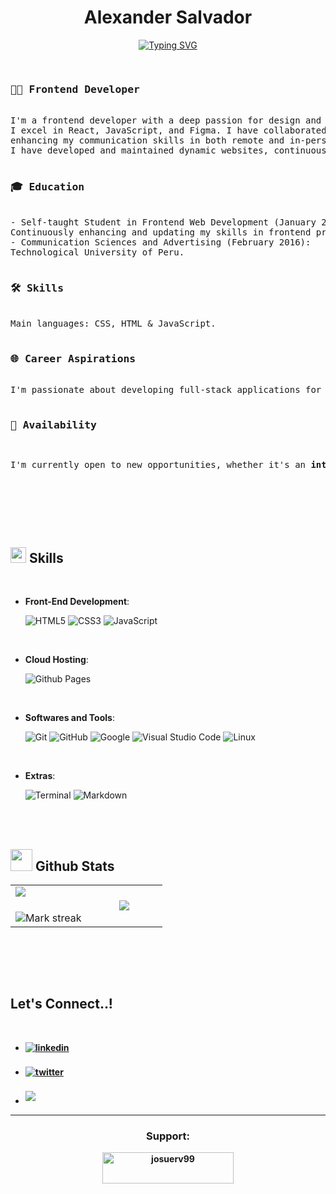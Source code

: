 <h1 align="center", color="black">Alexander Salvador</h1>

<div align="center">

[![Typing SVG](https://readme-typing-svg.demolab.com?font=Fira+Code&pause=1000&color=FB8500&center=true&vCenter=true&width=500&lines=Front+End+Web+Developer;Lover+of+creativity+and+brilliant+ideas)](https://git.io/typing-svg)

</div>

<!-- DESCRIPCION PERSONAL  -->


<pre>
	
<h3>👨‍💻 Frontend Developer</h3>
I'm a frontend developer with a deep passion for design and web architecture. 
I excel in React, JavaScript, and Figma. I have collaborated with companies like Claro Peru and Rappi Colombia, 
enhancing my communication skills in both remote and in-person environments. Additionally, 
I have developed and maintained dynamic websites, continuously improving their performance and user experience.

<h3>🎓 Education</h3>
- Self-taught Student in Frontend Web Development (January 2024 - Present): 
Continuously enhancing and updating my skills in frontend programming.
- Communication Sciences and Advertising (February 2016): 
Technological University of Peru.

<h3>🛠 Skills</h3>
Main languages: CSS, HTML & JavaScript.

<h3>🌐 Career Aspirations</h3>
I'm passionate about developing full-stack applications for Machine Learning.

<h3>📌 Availability</h3>
<p>I'm currently open to new opportunities, whether it's an <b>internship</b> or a <b>full-time role</b>. Check out <a href="https://drive.google.com/file/d/1tZtDMRIai7fs-SLMsRz7yEWD861y1j6V/view?usp=sharing" target="_blank">my resume</a>.</p>

</pre>

<br><br>
<!-- SKILL SECTION -->

## <img src="https://media2.giphy.com/media/QssGEmpkyEOhBCb7e1/giphy.gif?cid=ecf05e47a0n3gi1bfqntqmob8g9aid1oyj2wr3ds3mg700bl&rid=giphy.gif" width ="25"><b> Skills</b>

<br>

<!-- LENGUAJES -->
<p align="center">

<!-- FRONTEND SKILLS -->

- **Front-End Development**:

  ![HTML5](https://img.shields.io/badge/HTML5%20-%23E34F26.svg?style=for-the-badge&logo=html5&logoColor=white)
  ![CSS3](https://img.shields.io/badge/CSS%20-%231572B6.svg?style=for-the-badge&logo=css3&logoColor=white)
  ![JavaScript](https://img.shields.io/badge/JavaScript%20-%23F7DF1E.svg?style=for-the-badge&logo=javascript&logoColor=black)

<br>

<!-- ALOJAMIENTOS  -->

- **Cloud Hosting**:

  ![Github Pages](https://img.shields.io/badge/GitHub%20Pages-%23327FC7.svg?style=for-the-badge&logo=github&logoColor=white)

<br>

<!-- HERRAMIENTAS Y SOFTWARE -->

- **Softwares and Tools**:

  ![Git](https://img.shields.io/badge/git-%23F05033.svg?style=for-the-badge&logo=git&logoColor=white)
  ![GitHub](https://img.shields.io/badge/github-%23121011.svg?style=for-the-badge&logo=github&logoColor=white)
  ![Google](https://img.shields.io/badge/google-%234285F4.svg?style=for-the-badge&logo=google&logoColor=white)
  ![Visual Studio Code](https://img.shields.io/badge/Visual%20Studio%20Code-0078d7.svg?style=for-the-badge&logo=visual-studio-code&logoColor=white)
  ![Linux](https://img.shields.io/badge/Linux-FCC624?style=for-the-badge&logo=linux&logoColor=black)

<br>

<!-- ADICIONALES -->

- **Extras**:

  ![Terminal](https://img.shields.io/badge/Terminal-%23054020?style=for-the-badge&logo=gnu-bash&logoColor=white)
  ![Markdown](https://img.shields.io/badge/markdown-%23000000.svg?style=for-the-badge&logo=markdown&logoColor=white)

</p>

<br>
<br>

## <img src="https://media.giphy.com/media/iY8CRBdQXODJSCERIr/giphy.gif" width="35"><b> Github Stats </b>

<div align="center">

<table>
<td width="50%" align="center">
  <img  align="left"  src="https://github-readme-stats.vercel.app/api?username=Alexander-Salvador&theme=dark&show_icons=true&count_private=true" />
  <br></br>
  <img  title="🔥 Get streak stats for your profile at git.io/streak-stats" alt="Mark streak" src="https://github-readme-streak-stats.herokuapp.com/?user=Alexander-Salvador&theme=dark&hide_border=false" /> 
</td>

<td width="50%" align="center">

  <img  align="center"  src="https://github-readme-stats.anuraghazra1.vercel.app/api/top-langs/?username=Alexander-Salvador&theme=dark&hide_border=false&no-bg=true&no-frame=true&langs_count=7"/>


</tr>
</table>
</div>

<br>

<br><br>


<!-- CONTACTAME -->
## <b> Let's Connect..!

<br>
<div align='left'>

<ul>

<li>
<a href="https://linkedin.com/in/0xabdulkhalid" target="_blank">
<img src="https://img.shields.io/badge/linkedin:  0xabdulkhalid-%2300acee.svg?color=405DE6&style=for-the-badge&logo=linkedin&logoColor=white" alt=linkedin style="margin-bottom: 5px;"/>
</a>
</li>

<br>

<li>
<a href="https://twitter.com/0xabdulkhalid" target="_blank">
<img src="https://img.shields.io/badge/twitter:  0xabdulkhalid-%2300acee.svg?color=1DA1F2&style=for-the-badge&logo=twitter&logoColor=white" alt=twitter style="margin-bottom: 5px;"/>
</a>
</li>

<br>

<li>
<a href="mailto:0xalexander_mya@outlook.com" target="_blank">
<img src="https://img.shields.io/badge/gmail:  Alexander-%23EA4335.svg?style=for-the-badge&logo=gmail&logoColor=white" t=mail style="margin-bottom: 5px;" />
</a>
</li>
	
</ul>
</div>

<!-- SUPPORT -->
<div align='center'>

<hr>
<p>
  <h3 align="center">Support:</h3>
  <p>
    <a href="https://buymeacoffee.com/alexandersalvador">
      <img align="center" src="https://cdn.buymeacoffee.com/buttons/v2/default-yellow.png" height="50" width="210" alt="josuerv99"/>
    </a>
  </p>
</p>
